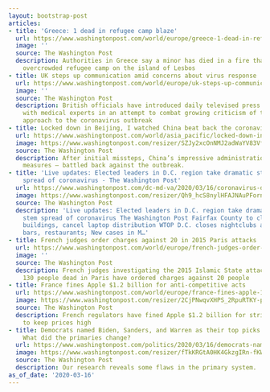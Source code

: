 ```yaml
---
layout: bootstrap-post
articles:
- title: 'Greece: 1 dead in refugee camp blaze'
  url: https://www.washingtonpost.com/world/europe/greece-1-dead-in-refugee-camp-blaze/2020/03/16/c0dfed64-6787-11ea-b199-3a9799c54512_story.html
  image: ''
  source: The Washington Post
  description: Authorities in Greece say a minor has died in a fire that damaged an
    overcrowded refugee camp on the island of Lesbos
- title: UK steps up communication amid concerns about virus response
  url: https://www.washingtonpost.com/world/europe/uk-steps-up-communication-amid-concerns-about-virus-response/2020/03/16/42e55c14-6787-11ea-b199-3a9799c54512_story.html
  image: ''
  source: The Washington Post
  description: British officials have introduced daily televised press conferences
    with medical experts in an attempt to combat growing criticism of the U.K.'s cautious
    approach to the coronavirus outbreak
- title: Locked down in Beijing, I watched China beat back the coronavirus
  url: https://www.washingtonpost.com/world/asia_pacific/locked-down-in-beijing-i-watched-china-beat-back-the-coronavirus/2020/03/16/f839d686-6727-11ea-b199-3a9799c54512_story.html
  image: https://www.washingtonpost.com/resizer/SZJy2xcOnNMJ2adWaYV83Vf7p-M=/1440x0/smart/arc-anglerfish-washpost-prod-washpost.s3.amazonaws.com/public/JL4OKLDHP4I6VGJDK4DTVXHCPQ.jpg
  source: The Washington Post
  description: After initial missteps, China’s impressive administration — and drastic
    measures — battled back against the outbreak.
- title: 'Live updates: Elected leaders in D.C. region take dramatic steps to stem
    spread of coronavirus - The Washington Post'
  url: https://www.washingtonpost.com/dc-md-va/2020/03/16/coronavirus-dc-maryland-virginia-updates/
  image: https://www.washingtonpost.com/resizer/Qh9_hcS8nylHFAJNAuPFornGmEc=/1440x0/smart/d1i4t8bqe7zgj6.cloudfront.net/03-16-2020/t_a127aea89c6c44b4b3ca594e2a0fff4f_name_20200315_MountVernonthumb_scaled.jpg
  source: The Washington Post
  description: 'Live updates: Elected leaders in D.C. region take dramatic steps to
    stem spread of coronavirus The Washington Post Fairfax County to close school
    buildings, cancel laptop distribution WTOP D.C. closes nightclubs and restricts
    bars, restaurants; New cases in M…'
- title: French judges order charges against 20 in 2015 Paris attacks
  url: https://www.washingtonpost.com/world/europe/french-judges-order-charges-against-20-in-2015-paris-attacks/2020/03/16/3393342c-6780-11ea-b199-3a9799c54512_story.html
  image: ''
  source: The Washington Post
  description: French judges investigating the 2015 Islamic State attacks that left
    130 people dead in Paris have ordered charges against 20 people
- title: France fines Apple $1.2 billion for anti-competitive acts
  url: https://www.washingtonpost.com/world/europe/france-fines-apple-12-billion-for-anti-competitive-acts/2020/03/16/28aed4e0-677f-11ea-b199-3a9799c54512_story.html
  image: https://www.washingtonpost.com/resizer/2CjPNwqvXHPS_2RpuRTKY-p3eVo=/1484x0/www.washingtonpost.com/pb/resources/img/twp-social-share.png
  source: The Washington Post
  description: French regulators have fined Apple $1.2 billion for striking deals
    to keep prices high
- title: Democrats named Biden, Sanders, and Warren as their top picks 18 months ago.
    What did the primaries change?
  url: https://www.washingtonpost.com/politics/2020/03/16/democrats-named-biden-sanders-warren-their-top-picks-18-months-ago-what-did-primaries-change/
  image: https://www.washingtonpost.com/resizer/fTkKRGtA0HK4GkzgIRn-fKWR6L4=/1440x0/smart/arc-anglerfish-washpost-prod-washpost.s3.amazonaws.com/public/WSSWWHDHFII6VMMZHKLZTRKFCI.jpg
  source: The Washington Post
  description: Our research reveals some flaws in the primary system.
as_of_date: '2020-03-16'
---
```


